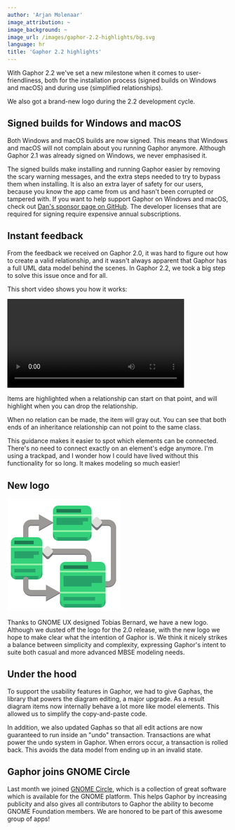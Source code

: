 ```yaml
---
author: 'Arjan Molenaar'
image_attribution: ~
image_background: ~
image_url: /images/gaphor-2.2-highlights/bg.svg
language: hr
title: 'Gaphor 2.2 highlights'
---
```


With Gaphor 2.2 we've set a new milestone when it comes to
user-friendliness, both for the installation process (signed builds on
Windows and macOS) and during use (simplified relationships).

We also got a brand-new logo during the 2.2 development cycle.

<!--break-->

## Signed builds for Windows and macOS

Both Windows and macOS builds are now signed. This means that Windows and
macOS will not complain about you running Gaphor anymore. Although Gaphor
2.1 was already signed on Windows, we never emphasised it.

The signed builds make installing and running Gaphor easier by removing the
scary warning messages, and the extra steps needed to try to bypass them
when installing. It is also an extra layer of safety for our users, because
you know the app came from us and hasn't been corrupted or tampered with. If
you want to help support Gaphor on Windows and macOS, check out [Dan's
sponsor page on GitHub](https://github.com/sponsors/danyeaw). The developer
licenses that are required for signing require expensive annual
subscriptions.

## Instant feedback

From the feedback we received on Gaphor 2.0, it was hard to figure out how
to create a valid relationship, and it wasn't always apparent that Gaphor
has a full UML data model behind the scenes. In Gaphor 2.2, we took a big
step to solve this issue once and for all.

This short video shows you how it works:

<video controls width="80%">
 <source src="/images/gaphor-2.2-highlights/user-friendly.webm" type="video/webm">
</video>

Items are highlighted when a relationship can start on that point, and will
highlight when you can drop the relationship.

When no relation can be made, the item will gray out. You can see that both
ends of an inheritance relationship can not point to the same class.

This guidance makes it easier to spot which elements can be
connected. There's no need to connect exactly on an element's edge
anymore. I'm using a trackpad, and I wonder how I could have lived without
this functionality for so long. It makes modeling so much easier!


## New logo

![Gaphor 2.2 logo](/images/gaphor-2.2-highlights/gaphor.svg)

Thanks to GNOME UX designed Tobias Bernard, we have a new logo. Although we
dusted off the logo for the 2.0 release, with the new logo we hope to make
clear what the intention of Gaphor is. We think it nicely strikes a balance
between simplicity and complexity, expressing Gaphor's intent to suite both
casual and more advanced MBSE modeling needs.

## Under the hood

To support the usability features in Gaphor, we had to give Gaphas, the
library that powers the diagram editing, a major upgrade. As a result
diagram items now internally behave a lot more like model elements. This
allowed us to simplify the copy-and-paste code.

In addition, we also updated Gaphas so that all edit actions are now
guaranteed to run inside an "undo" transaction. Transactions are what power
the undo system in Gaphor. When errors occur, a transaction is rolled
back. This avoids the data model from ending up in an invalid state.

## Gaphor joins GNOME Circle

Last month we joined [GNOME Circle](https://circle.gnome.org), which is a
collection of great software which is available for the GNOME platform. This
helps Gaphor by increasing publicity and also gives all contributors to
Gaphor the ability to become GNOME Foundation members. We are honored to be
part of this awesome group of apps!
